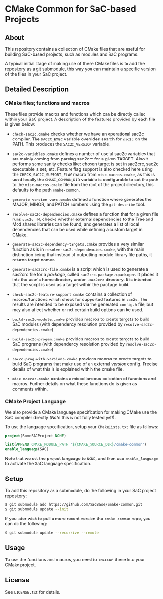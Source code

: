 CMake Common for SaC-based Projects
===================================

About
-----

This repository contains a collection of CMake files that are useful
for building SaC-based projects, such as modules and SaC programs.

A typical initial stage of making use of these CMake files is to
add the repository as a git submodule, this way you can maintain a specific
version of the files in your SaC project.

Detailed Description
--------------------

### CMake files; functions and macros

These files provide macros and functions which can be directly called within
your SaC project. A description of the features provided by each file is given
below:

  * `check-sac2c.cmake` checks whether we have an operational sac2c
     compiler.  The `SAC2C_EXEC` variable overrides search for
     `sac2c` on the PATH. This produces the `SAC2C_VERSION` variable.

  * `sac2c-variables.cmake` defines a number of useful sac2c variables
     that are mainly coming from parsing sac2crc for a given TARGET.
     Also it performs some sanity checks like: chosen target is set
     in sac2crc, sac2c executable is set, etc. Feature flag support is
     also checked here using the `CHECK_SAC2C_SUPPORT_FLAG` macro from
     `misc-macros.cmake`, as this is used locally the `CMAKE_COMMON_DIR`
     variable is configurable to set the path to the `misc-macros.cmake`
     file from the root of the project directory, this defaults to the
     path `cmake-common`.

  * `generate-version-vars.cmake` defined a function where generates the
     MAJOR, MINOR, and PATCH numbers using the `git-describe` tool.

  * `resolve-sac2c-dependencies.cmake` defines a function that for
     a given file runs `sac2c -M`, checks whether external dependencies
     to the Tree and Mod shared libraries can be found; and generates
     a list of local dependencies that can be used while defining
     a custom target in CMake.

  * `generate-sac2c-dependency-targets.cmake` provides a very similar
     function as is in `resolve-sac2c-dependencies.cmake`, with the main
     distinction being that instead of outputting module library file
     paths, it returns target names.

  * `generate-sac2crc-file.cmake` is a script which is used to generate a
    sac2crc file for a *package*, called `sac2crc.package.<package>`. It places
    it into the user's home directory under `.sac2crc` directory. It is intended
    that the script is used as a target within the package build.

  * `check-sac2c-feature-support.cmake` contains a collection of macros/functions
    which check for supported features in `sac2c`. The results are intended to
    be exposed via the generated `config.h` file, but may also affect whether or
    not certain build options can be used.

  * `build-sac2c-module.cmake` provides macros to create targets to build SaC
    modules (with dependency resolution provided by `resolve-sac2c-dependencies.cmake`)

  * `build-sac2c-progam.cmake` provides macros to create targets to build SaC
    programs (with dependency resolution provided by `resolve-sac2c-dependencies.cmake`)

  * `sac2c-prog-with-versions.cmake` provides macros to create targets to build SaC
    programs that make use of an external *version* config. Precise details of what this is
    is explained within the cmake file.

  * `misc-macros.cmake` contains a miscellaneous collection of functions and
    macros. Further details on what these functions do is given as comments
    within.

### CMake Project Language

We also provide a CMake language specification for making CMake use the SaC compiler
directly (_Note_ this is not fully tested yet!).

To use the language specification, setup your `CMakeLists.txt` file as follows:
```cmake
project(SomeSACProject NONE)

list(APPEND CMAKE_MODULE_PATH "${CMAKE_SOURCE_DIR}/cmake-common")
enable_language(SAC)
```
Note that we set the project language to `NONE`, and then use `enable_language` to
activate the SaC language specification.

Setup
-----

To add this repository as a submodule, do the following in your SaC project repository:
```sh
$ git submodule add https://github.com/SacBase/cmake-common.git
$ git submodule update --init
```

If you later wish to pull a more recent version the `cmake-common` repo, you can do the
following:
```sh
$ git submodule update --recursive --remote
```

Usage
-----

To use the functions and macros, you need to `INCLUDE` these into your CMake project.

License
-------

See `LICENSE.txt` for details.
